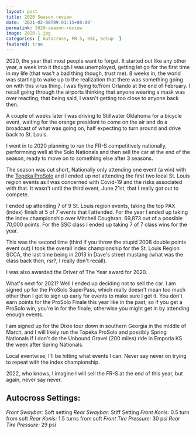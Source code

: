 ```yaml
---
layout: post
title: 2020 Season review
date: '2021-02-08T09:01:15+00:00'
permalink: 2020-season-review
image: 2020-1.jpg
categories: [ Autocross, FR-S, SSC, Setup  ]
featured: true
---
```

2020, the year that most people want to forget. It started out like any other year, a week into it though I was unemployed, getting let go for the first time in my life (that was't a bad thing though, trust me). 8 weeks in, the world was starting to wake up to the realization that there was something going on with this virus thing. I was flying to/from Orlando at the end of February. I recall going through the airports thinking that anyone wearing a mask was over reacting, that being said, I wasn't getting too close to anyone back then.

A couple of weeks later I was driving to Stillwater Oklahoma for a bicycle event, waiting for the orange president to come on the air and do a broadcast of what was going on, half expecting to turn around and drive back to St. Louis.

I went in to 2020 planning to run the FR-S competitively nationally, performning well at the Solo Nationals and then sell the car at the end of the season, ready to move on to something else after 3 seasons.

The season was cut short, Nationally only attending one event (a win) with the [Topeka ProSolo](/2020-topeka-prosolo-results) and I ended up not attending the first two local St. Louis region events as I was concerned with Covid-19 and the risks associated with that. It wasn't until the third event, June 21st, that I really got out to compete.

I ended up attending 7 of 9 St. Louis region events, taking the top PAX (index) finish at 5 of 7 events that I attended. For the year I ended up taking the index championship over Mitchell Coughran, 69,873 out of a possible 70,000 points. For the SSC class I ended up taking 7 of 7 class wins for the year.

This was the second time (third if you throw the stupid 2008 double points event out) I took the overall index championship for the St. Louis Region SCCA, the last time being in 2013 in Dave's street mustang (what was the class back then, rsr?, I really don't recall).

I was also awarded the Driver of The Year award for 2020.

What's next for 2021? Well I ended up deciding not to sell the car. I am signed up for the ProSolo SuperPass, which really doesn't mean too much other than I get to sign up early for events to make sure I get it. You don't earn points for the ProSolo Finale this year like in the past, so if you get a ProSolo win, you're in for the finale, otherwise you might get in by attending enough events.

I am signed up for the Dixie tour down in southern Georgia in the middle of March, and I will likely run the Topeka ProSolo and possibly Spring Nationals if I don't do the Unbound Gravel (200 miles) ride in Emporia KS the week after Spring Nationals. 

Local eventwise, I'll be hitting what events I can. Never say never on trying to repeat with the index championship.

2022, who knows, I imagine I will sell the FR-S at the end of this year, but again, never say never.


## Autocross Settings:
  
*Front Swaybar:* Soft setting
*Rear Swaybar:* Stiff Setting
*Front Konis:* 0.5 turn from soft
*Rear Konis:* 1.5 turns from soft
*Front Tire Pressure:* 30 psi
*Rear Tire Pressure:* 29 psi
